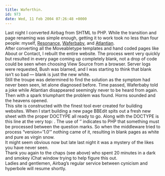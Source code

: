 ```yaml
---
title: Waferthin.
id: 973
date: Wed, 11 Feb 2004 07:26:48 +0000
---
```


Last night I converted Airbag from <span class="caps">SHTML</span> to <span class="caps">PHP</span>. While the transition and page renaming was simple enough, getting it to work took no less than four people: myself, [Resonance](http://www.etherfarm.com/), [Waferbaby](http://www.waferbaby.com), and [Atlantian](http://www.atlantisnet.com).  
 After converting all the Moveabletype templates and hand coded pages like About or Contact, I rebuilt the entire website. The process went very quickly but resulted in every page coming up completely blank, not a drop of code could be seen when choosing View Source from a browser. Server logs were requested, Bush was blamed, and I was starting to think that blank isn’t so bad — blank is just the new white.  
 Still the troupe was determined to find the solution as the symptom had never been seen, let alone diagnosed before. Time passed, Waferbaby told a joke while Atlantian disappeared seemingly never to be heard from again.  
 Then with a spark triumphant the problem was found. Horns sounded and the heavens opened.  
 This site is constructed with the finest tool ever created for building websites. When I start building a new page BBEdit spits out a fresh new sheet with the proper <span class="caps">DOCTYPE</span> all ready to go. Along with the <span class="caps">DOCTYPE</span> is this line at the very top: <?xml version=”1.0″>.  
 The use of ‘<? ?>’ indicates to <span class="caps">PHP</span> that something must be processed between the question marks. So when the middleware tried to process “version=’1.0′” nothing came of it, resulting in blank pages as white and pure as virgin snow.  
 It might seem obvious now but late last night it was a mystery of the likes you have never seen.  
 Thank you again to the chaps (see above) who spent 20 minutes in a dark and smokey iChat window trying to help figure this out.  
 Ladies and gentlemen, Airbag’s regular service between cynicism and hyperbole will resume shortly.


